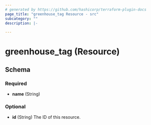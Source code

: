 ```yaml
---
# generated by https://github.com/hashicorp/terraform-plugin-docs
page_title: "greenhouse_tag Resource - src"
subcategory: ""
description: |-
  
---
```


# greenhouse_tag (Resource)





<!-- schema generated by tfplugindocs -->
## Schema

### Required

- **name** (String)

### Optional

- **id** (String) The ID of this resource.


